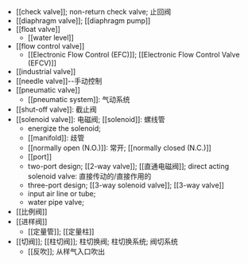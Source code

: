 - [[check valve]]; non-return check valve; 止回阀 
- [[diaphragm valve]]; [[diaphragm pump]]
- [[float valve]]
    - [[water level]]
- [[flow control valve]]
    - [[Electronic Flow Control (EFC)]]; [[Electronic Flow Control Valve (EFCV)]]
- [[industrial valve]]
- [[needle valve]]--手动控制
- [[pneumatic valve]]
    - [[pneumatic system]]: 气动系统
- [[shut-off valve]]: 截止阀 
- [[solenoid valve]]: 电磁阀; [[solenoid]]: 螺线管
    - energize the solenoid; 
    - [[manifold]]: 歧管
    - [[normally open (N.O.)]]: 常开; [[normally closed (N.C.)]]
    - [[port]]
    - two-port design; [[2-way valve]]; [[直通电磁阀]]; direct acting solenoid valve: 直接传动的/直接作用的
    - three-port design; [[3-way solenoid valve]]; [[3-way valve]]
    - input air line or tube; 
    - water pipe valve; 
- [[比例阀]]
- [[进样阀]]
    - [[定量管]]; [[定量柱]]
- [[切阀]]; [[柱切阀]]; 柱切换阀; 柱切换系统; 阀切系统
    - [[反吹]]; 从样气入口吹出
